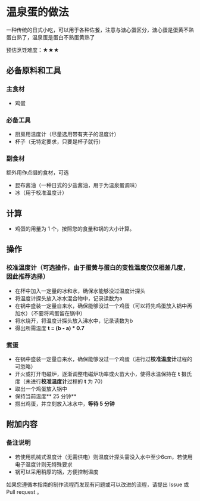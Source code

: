 # 温泉蛋的做法

一种传统的日式小吃，可以用于各种佐餐，注意与溏心蛋区分，溏心蛋是蛋黄不熟蛋白熟了，温泉蛋是蛋白不熟蛋黄熟了

预估烹饪难度：★★★

## 必备原料和工具

### 主食材

- 鸡蛋

### 必备工具

- 厨房用温度计（尽量选用带有夹子的温度计）
- 杯子（无特定要求，只要是杯子就行）

### 副食材

额外用作点缀的食材，可选

- 昆布酱油（一种日式的少盐酱油，用于为温泉蛋调味）
- 冰（用于校准温度计）

## 计算

- 鸡蛋的用量为 1 个，按照您的食量和锅的大小计算。

## 操作

### 校准温度计（可选操作，由于蛋黄与蛋白的变性温度仅仅相差几度，因此推荐选择）

- 在杯中加入一定量的冰和水，确保水能够没过温度计探头
- 将温度计探头放入冰水混合物中，记录读数为a
- 在锅中盛装一定量自来水，确保能够没过一个鸡蛋（可以将先鸡蛋放入锅中再加水）（不要将鸡蛋留在锅中）
- 将水烧开，将温度计探头放入沸水中，记录读数为b
- 得出所需温度 **t = (b - a) * 0.7**

### 煮蛋

- 在锅中盛装一定量自来水，确保能够没过一个鸡蛋（进行过**校准温度计**过程的可忽略）
- 开火或打开电磁炉，逐渐调整电磁炉功率或火苗大小，使得水温保持在 **t** 摄氏度（未进行**校准温度计**过程的 **t** 为 70）
- 取出一个鸡蛋放入锅中
- 保持当前温度** 25 分钟**
- 捞出鸡蛋，并立刻放入冰水中，**等待 5 分钟**

## 附加内容

### 备注说明
- 若使用机械式温度计（无需供电）则温度计探头需没入水中至少6cm，若使用电子温度计则无特殊要求
- 锅可以采用稍厚的锅，方便控制温度

如果您遵循本指南的制作流程而发现有问题或可以改进的流程，请提出 Issue 或 Pull request 。
